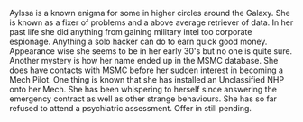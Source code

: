 Aylssa is a known enigma for some in higher circles around the Galaxy. She is known as a fixer of problems and a above average retriever of data. In her past life she did anything from gaining military intel too corporate espionage. Anything a solo hacker can do to earn quick good money.
Appearance wise she seems to be in her early 30's but no one is quite sure. Another mystery is how her name ended up in the MSMC database. She does have contacts with MSMC before her sudden interest in becoming a Mech Pilot. One thing is known that she has installed an Unclassified NHP onto her Mech. She has been whispering to herself since answering the emergency contract as well as other strange behaviours. She has so far refused to attend a psychiatric assessment. Offer in still pending.
